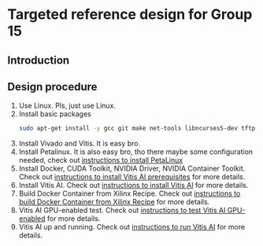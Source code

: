 # Targeted reference design for Group 15

## Introduction

## Design procedure
1. Use Linux. Pls, just use Linux. 
2. Install basic packages
    ```bash 
    sudo apt-get install -y gcc git make net-tools libncurses5-dev tftpd-hpa zlib1g-dev libssl-dev flex bison libselinux1 gnupg wget diffstat chrpath socat xterm autoconf libtool tar unzip texinfo zlib1g-dev gcc-multilib build-essential libsdl1.2-dev libglib2.0-dev screen pax gzip gawk
    ```
3. Install Vivado and Vitis. It is easy bro. 
4. Install Petalinux. It is also easy bro, tho there maybe some configuration needed, check out [instructions to install PetaLinux](./installPetaLinux.md)
5. Install Docker, CUDA Toolkit, NVIDIA Driver, NVIDIA Container Toolkit. Check out [instructions to install Vitis AI prerequisites](./installVitisAIPrerequisite.md) for more details. 
6. Install Vitis AI. Check out [instructions to install Vitis AI](./installVitisAI.md) for more details. 
7. Build Docker Container from Xilinx Recipe. Check out [instructions to build Docker Container from Xilinx Recipe](./buildDockerContainerFromXilinxRecipe.md) for more details. 
8. Vitis AI GPU-enabled test. Check out [instructions to test Vitis AI GPU-enabled](./testVitisAIGPUEnabled.md) for more details. 
9. Vitis AI up and running. Check out [instructions to run Vitis AI](./runVitisAI.md) for more details. 
